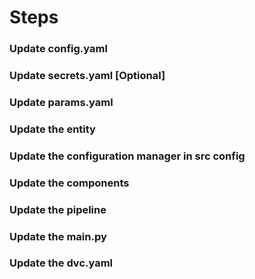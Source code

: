 # Steps
### Update config.yaml
### Update secrets.yaml [Optional]
### Update params.yaml
### Update the entity
### Update the configuration manager in src config
### Update the components
### Update the pipeline
### Update the main.py
### Update the dvc.yaml